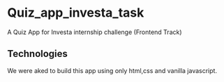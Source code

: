 # Quiz_app_investa_task
A Quiz App for Investa internship challenge
 (Frontend Track)



## Technologies
We were aked to build this app using only html,css and vanilla javascript.



